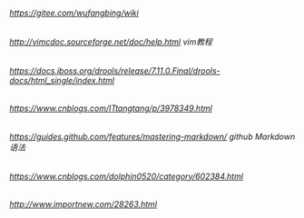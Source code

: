 ###### https://gitee.com/wufangbing/wiki   
###### http://vimcdoc.sourceforge.net/doc/help.html    vim教程
###### https://docs.jboss.org/drools/release/7.11.0.Final/drools-docs/html_single/index.html     
###### https://www.cnblogs.com/ITtangtang/p/3978349.html
###### https://guides.github.com/features/mastering-markdown/   github Markdown 语法
###### https://www.cnblogs.com/dolphin0520/category/602384.html
###### http://www.importnew.com/28263.html
